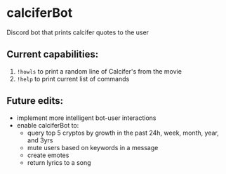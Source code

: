 # calciferBot
Discord bot that prints calcifer quotes to the user

## Current capabilities:
1. `!howls` to print a random line of Calcifer's from the movie
2. `!help` to print current list of commands

## Future edits:
- implement more intelligent bot-user interactions
- enable calciferBot to:
  - query top 5 cryptos by growth in the past 24h, week, month, year, and 3yrs
  - mute users based on keywords in a message
  - create emotes
  - return lyrics to a song
